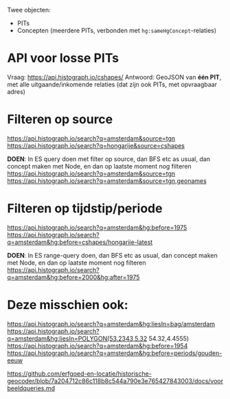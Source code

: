 Twee objecten:

- PITs
- Concepten (meerdere PITs, verbonden met `hg:sameHgConcept`-relaties)

# API voor losse PITs

Vraag: https://api.histograph.io/cshapes/
Antwoord: GeoJSON van __één PIT__, met alle uitgaande/inkomende relaties (dat zijn ook PITs, met opvraagbaar adres)

# Filteren op source

https://api.histograph.io/search?q=amsterdam&source=tgn
https://api.histograph.io/search?q=hongarije&source=cshapes

__DOEN__:
In ES query doen met filter op source, dan BFS etc as usual, dan concept maken met Node, en dan op laatste moment nog filteren
https://api.histograph.io/search?q=amsterdam&source=tgn
https://api.histograph.io/search?q=amsterdam&source=tgn,geonames

# Filteren op tijdstip/periode

https://api.histograph.io/search?q=amsterdam&hg:before=1975
https://api.histograph.io/search?q=amsterdam&hg:before=cshapes/hongarije-latest

__DOEN__:
In ES range-query doen, dan BFS etc as usual, dan concept maken met Node, en dan op laatste moment nog filteren
https://api.histograph.io/search?q=amsterdam&hg:before=2000&hg:after=1975

# Deze misschien ook:

https://api.histograph.io/search?q=amsterdam&hg:liesIn=bag/amsterdam
https://api.histograph.io/search?q=amsterdam&hg:liesIn=POLYGON(53.2343,5.32 54.32,4.4555)
https://api.histograph.io/search?q=amsterdam&hg:before=1954
https://api.histograph.io/search?q=amsterdam&hg:before=periods/gouden-eeuw





https://github.com/erfgoed-en-locatie/historische-geocoder/blob/7a204712c86c118b8c544a790e3e765427843003/docs/voorbeeldqueries.md